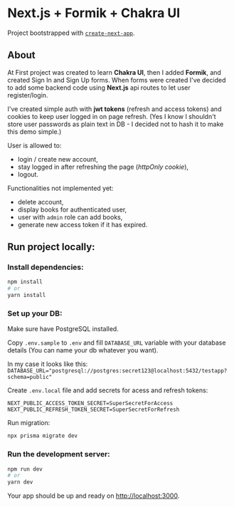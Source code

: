 # Next.js + Formik + Chakra UI

Project bootstrapped with [`create-next-app`](https://github.com/vercel/next.js/tree/canary/packages/create-next-app).

## About

At First project was created to learn **Chakra UI**, then I added **Formik**, and created Sign In and Sign Up forms. When forms were created I've decided to add some backend code using **Next.js** api routes to let user register/login.

I've created simple auth with **jwt tokens** (refresh and access tokens) and cookies to keep user logged in on page refresh.
(Yes I know I shouldn't store user passwords as plain text in DB - I decided not to hash it to make this demo simple.)

User is allowed to:

- login / create new account,
- stay logged in after refreshing the page (_httpOnly cookie_),
- logout.

Functionalities not implemented yet:

- delete account,
- display books for authenticated user,
- user with `admin` role can add books,
- generate new access token if it has expired.

## Run project locally:

### Install dependencies:

```bash
npm install
# or
yarn install
```

### Set up your DB:

Make sure have PostgreSQL installed.

Copy `.env.sample` to `.env` and fill `DATABASE_URL` variable with your database details (You can name your db whatever you want).

In my case it looks like this: `DATABASE_URL="postgresql://postgres:secret123@localhost:5432/testapp?schema=public"`

Create `.env.local` file and add secrets for acess and refresh tokens:

```
NEXT_PUBLIC_ACCESS_TOKEN_SECRET=SuperSecretForAccess
NEXT_PUBLIC_REFRESH_TOKEN_SECRET=SuperSecretForRefresh
```

Run migration:

```bash
npx prisma migrate dev
```

### Run the development server:

```bash
npm run dev
# or
yarn dev
```

Your app should be up and ready on [http://localhost:3000](http://localhost:3000).

